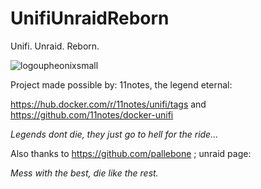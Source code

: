 # UnifiUnraidReborn
Unifi. Unraid. Reborn.


![logoupheonixsmall](https://github.com/pallebone/UnifiUnraidReborn/assets/11403137/1b01facd-1b15-4ba7-9495-e709c291d67f)

Project made possible by: 
11notes, the legend eternal:

https://hub.docker.com/r/11notes/unifi/tags and https://github.com/11notes/docker-unifi

_Legends dont die, they just go to hell for the ride..._

Also thanks to https://github.com/pallebone ; unraid page: 

_Mess with the best, die like the rest._



